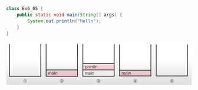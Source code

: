```java 
class Ex6_05 {
    public static void main(String[] args) {
        System.out.println("Hello");
    }
}
```
![img.png](img.png)
